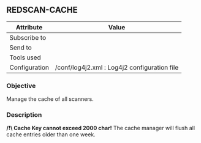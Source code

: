 ## REDSCAN-CACHE

| Attribute     | Value                                        |
| ------------- | -------------------------------------------- |
| Subscribe to  |                                              |
| Send to       |                                              |
| Tools used    |                                              |
| Configuration | /conf/log4j2.xml : Log4j2 configuration file |

### Objective

Manage the cache of all scanners.

### Description

**/!\ Cache Key cannot exceed 2000 char!** 
The cache manager will flush all cache entries older than one week.
